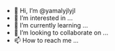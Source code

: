 - 👋 Hi, I’m @yamalyjlyjl
- 👀 I’m interested in ...
- 🌱 I’m currently learning ...
- 💞️ I’m looking to collaborate on ...
- 📫 How to reach me ...

<!---
yamalyjlyjl/yamalyjlyjl is a ✨ special ✨ repository because its `README.md` (this file) appears on your GitHub profile.
You can click the Preview link to take a look at your changes.
--->
